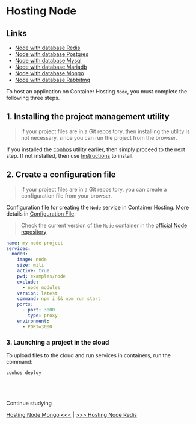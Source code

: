 # Hosting Node

## Links

- [Node with database Redis](./HostingNodeRedis.md)  
- [Node with database Postgres](./HostingNodePostgres.md)  
- [Node with database Mysql](./HostingNodeMysql.md)  
- [Node with database Mariadb](./HostingNodeMariadb.md)  
- [Node with database Mongo](./HostingNodeMongo.md)  
- [Node with database Rabbitmq](./HostingNodeRabbitmq.md)  


To host an application on Container Hosting `Node`, you must complete the following three steps.

## 1. Installing the project management utility

> If your project files are in a Git repository, then installing the utility is not necessary, since you can run the project from the browser.

If you installed the [conhos](https://www.npmjs.com/package/conhos) utility earlier, then simply proceed to the next step. If not installed, then use [Instructions](./GettingStarted.md#introduction) to install.

## 2. Create a configuration file

> If your project files are in a Git repository, you can create a configuration file from your browser.

Configuration file for creating the `Node` service in Container Hosting. More details in [Configuration File](./ConfigFile.md#example_configuration_file).

> Check the current version of the `Node` container in the [official Node repository](https://hub.docker.com/_/node/tags)

```yml
name: my-node-project
services:
  node0:
    image: node
    size: mili
    active: true
    pwd: examples/node
    exclude:
      - node_modules
    version: latest
    command: npm i && npm run start
    ports:
      - port: 3000
        type: proxy
    environment:
      - PORT=3000
```

### 3. Launching a project in the cloud

To upload files to the cloud and run services in containers, run the command:

```sh
conhos deploy
```

<div style="margin-top: 4rem;"></div>

Continue studying

[Hosting Node Mongo <<<](./HostingNodeMongo.md) | [>>> Hosting Node Redis](./HostingNodeRedis.md)
